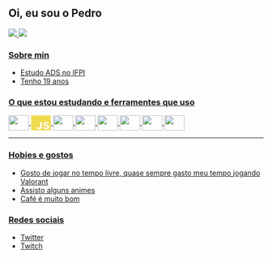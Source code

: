 ## Oi, eu sou o Pedro

<div align="left">
  <a href="https://github.com/Pedro-Baruch">
  <img height="180em" src="https://github-readme-stats.vercel.app/api?username=pedro-baruch&show_icons=true&theme=noctis_minimus&include_all_commits=true&count_private=true"/>
  <img height="180em" src="https://github-readme-stats.vercel.app/api/top-langs/?username=pedro-baruch&layout=compact&langs_count=7&theme=noctis_minimus"/> 
</div>

### Sobre min
- Estudo ADS no IFPI
- Tenho 19 anos

### O que estou estudando e ferramentes que uso

<div class="estudando-ferramentas">
   <img align="center" height="30" width="40" src="https://cdn.jsdelivr.net/gh/devicons/devicon/icons/cplusplus/cplusplus-original.svg" />
   <img align="center" height="30" width="40" src="https://raw.githubusercontent.com/devicons/devicon/master/icons/javascript/javascript-plain.svg">
   <img align="center" height="30" width="40" src="https://cdn.jsdelivr.net/gh/devicons/devicon/icons/typescript/typescript-original.svg">
   <img align="center" height="30" width="40" src="https://cdn.jsdelivr.net/gh/devicons/devicon/icons/html5/html5-original.svg">
   <img align="center" height="30" width="40" src="https://cdn.jsdelivr.net/gh/devicons/devicon/icons/css3/css3-original.svg">
   <img align="center" height="30" width="40" src="https://cdn.jsdelivr.net/gh/devicons/devicon/icons/nestjs/nestjs-plain.svg">
   <img align="center" height="30" width="40" src="https://cdn.jsdelivr.net/gh/devicons/devicon/icons/angularjs/angularjs-original.svg"> 
   <img align="center" height="30" width="40" src="https://cdn.jsdelivr.net/gh/devicons/devicon/icons/vscode/vscode-original.svg">
</div><hr>

### Hobies e gostos
- Gosto de jogar no tempo livre, quase sempre gasto meu tempo jogando Valorant
- Assisto alguns animes
- Café é muito bom

### Redes sociais
  - <a href="https://twitter.com/Kurorh">Twitter</a>
  - <a href="https://www.twitch.tv/kurorh">Twitch</a>
